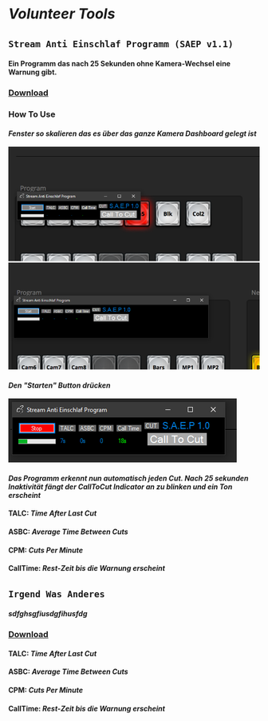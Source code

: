 # **_Volunteer Tools_**



## `Stream Anti Einschlaf Programm (SAEP v1.1)`
#### Ein Programm das nach 25 Sekunden ohne Kamera-Wechsel eine Warnung gibt.
### [Download](https://www.google.com)

### How To Use
#### _Fenster so skalieren das es über das ganze Kamera Dashboard gelegt ist_
![alt text](https://github.com/c3-leipzig-dev/c3-leipzig-dev.github.io/blob/main/SAEPImg/SAEP2.png)
![alt text](https://github.com/c3-leipzig-dev/c3-leipzig-dev.github.io/blob/main/SAEPImg/SAEP3.png)
#### _Den "Starten" Button drücken_
![alt text](https://github.com/c3-leipzig-dev/c3-leipzig-dev.github.io/blob/main/SAEPImg/SAEP4.png)
#### _Das Programm erkennt nun automatisch jeden Cut. Nach 25 sekunden Inaktivität fängt der CallToCut Indicator an zu blinken und ein Ton erscheint_

#### TALC:     _Time After Last Cut_
#### ASBC:     _Average Time Between Cuts_
#### CPM:      _Cuts Per Minute_
#### CallTime: _Rest-Zeit bis die Warnung erscheint_




## `Irgend Was Anderes`
#### _sdfghsgfiusdgfihusfdg_
### [Download](https://www.google.com)

#### TALC:     _Time After Last Cut_
#### ASBC:     _Average Time Between Cuts_
#### CPM:      _Cuts Per Minute_
#### CallTime: _Rest-Zeit bis die Warnung erscheint_
